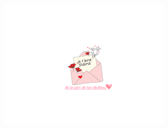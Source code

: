 ![lettre](https://raw.githubusercontent.com/AbdelTheGoat/Widget/245289bae1276477dbb27895e82702fcc4c39b14/Pink%20Red%20Pastel%20Simple%20illustration%20Love%20You%20Instagram%20Post.svg)
